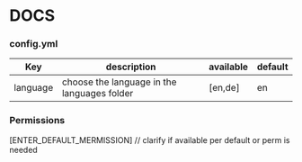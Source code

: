 # DOCS

### config.yml 
| Key | description | available | default |
|---|---|---|---|
| language | choose the language in the languages folder | [en,de] | en |

### Permissions
[ENTER_DEFAULT_MERMISSION] // clarify if available per default or perm is needed